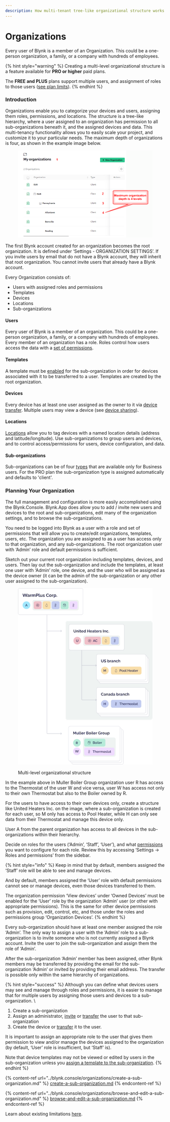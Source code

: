 ```yaml
---
description: How multi-tenant tree-like organizational structure works
---
```


# Organizations

Every user of Blynk is a member of an Organization. This could be a one-person organization, a family, or a company with hundreds of employees.

{% hint style="warning" %}
Creating a multi-level organizational structure is a feature available for **PRO or higher** paid plans.&#x20;

The **FREE and PLUS** plans support multiple users, and assignment of roles to those users ([see plan limits](https://blynk.io/pricing)).
{% endhint %}

### Introduction

Organizations enable you to categorize your devices and users, assigning them roles, permissions, and locations. The structure is a tree-like hierarchy, where a user assigned to an organization has permission to all sub-organizations beneath it, and the assigned devices and data. This multi-tenancy functionality allows you to easily scale your project, and customize it to your particular needs. The maximum depth of organizations is four, as shown in the example image below.

<figure><img src="../.gitbook/assets/organizations-levels.png" alt=""><figcaption></figcaption></figure>

The first Blynk account created for an organization becomes the root organization. It is defined under ‘Settings - ORGANIZATION SETTINGS’.  If you invite users by email that do not have a Blynk account, they will inherit that root organization.  You cannot invite users that already have a Blynk account.

Every Organization consists of:

* Users  with assigned roles and permissions
* Templates
* Devices
* Locations
* Sub-organizations

#### Users

Every user of Blynk is a member of an organization. This could be a one-person organization, a family, or a company with hundreds of employees. Every member of an organization has a role. Roles control how users access the data with a [set of permissions](../blynk.console/settings/access.md).

#### Templates

A template must be [enabled](../blynk.console/organizations/browse-and-edit-a-sub-organization.md#add-templates-to-a-sub-organization) for the sub-organization in order for devices associated with it to be transferred to a user. Templates are created by the root organization. &#x20;

#### Devices

Every device has at least one user assigned as the owner to it via [device transfer](../blynk.console/organizations/browse-and-edit-a-sub-organization.md#how-to-move-a-device-to-a-sub-organization).  Multiple users may view a device (see [device sharing](../blynk.console/devices/device-sharing.md)). &#x20;

#### Locations

[Locations](../blynk.console/locations/) allow you to tag devices with a named location details (address and latitude/longitude).  Use sub-organizations to group users and devices, and to control access/permissions for users,  device configuration, and data. &#x20;

#### Sub-organizations

Sub-organizations can be of four [types](../blynk.console/settings/organization-settings/general.md) that are available only for Business users. For the PRO plan the sub-organization type is assigned automatically and defaults to 'client'.

### Planning Your Organization

The full management and configuration is more easily accomplished using the Blynk.Console.  Blynk.App does allow you to add / invite new users and devices to the root and sub-organizations, edit many of the organization settings, and to browse the sub-organizations.

You need to be logged into Blynk as a user with a role and set of permissions that will allow you to create/edit organizations, templates, users, etc. The organization you are assigned to as a user has access only to that organization, and any sub-organizations. The root organization user with ‘Admin’ role and default permissions is sufficient.

Sketch out your current root organization including templates, devices, and users. Then lay out the sub-organization and include the templates, at least one user with ‘Admin’ role, one device, and the user who will be assigned as the device owner (it can be the admin of the sub-organization or any other user assigned to the sub-organization).

<figure><img src="../.gitbook/assets/organizations-diagram (1).png" alt=""><figcaption><p>Multi-level organizational structure</p></figcaption></figure>

In the example above in Muller Boiler Group organization user R has access to the Thermostat of the user W and vice versa, user W has access not only to their own Thermostat but also to the Boiler owned by R.&#x20;

For the users to have access to their own devices only, create a structure like United Heaters Inc. on the image, where a sub-organization is created for each user, so M only has access to Pool Heater, while H can only see data from their Thermostat and manage this device only.

User A from the parent organization has access to all devices in the sub-organizations within their hierarchy.

Decide on roles for the users (‘Admin’, ‘Staff’, ‘User’), and what [permissions](../blynk.console/settings/access.md) you want to configure for each role.  Review this by accessing ‘Settings -> Roles and permissions’ from the sidebar.

{% hint style="info" %}
Keep in mind that by default, members assigned the ‘Staff’ role will be able to see and manage devices.&#x20;

And by default, members assigned the ‘User’ role with default permissions cannot see or manage devices, even those devices transferred to them.&#x20;

The organization permission ‘View devices’ under ‘Owned Devices’ must be enabled for the ‘User’ role by the organization ‘Admin’ user (or other with appropriate permissions). This is the same for other device permissions such as provision, edit, control, etc, and those under the roles and permissions group ‘Organization Devices’.
{% endhint %}

Every sub-organization should have at least one member assigned the role ‘Admin’.  The only way to assign a user with the ‘Admin’ role to a sub-organization is to invite someone who is not currently assigned a Blynk account.  Invite the user to join the sub-organization and assign them the role of ‘Admin’.

After the sub-organization ‘Admin’ member has been assigned, other Blynk members may be transferred by providing the email for the sub-organization ‘Admin’ or invited by providing their email address. The transfer is possible only within the same hierarchy of organizations.

{% hint style="success" %}
Although you can define what devices users may see and manage through roles and permissions, it is easier to manage that for multiple users by assigning those users and devices to a sub-organization.  \


1. Create a sub-organization
2. Assign an administrator, [invite](../blynk.console/organizations/browse-and-edit-a-sub-organization.md#invite-users-to-a-sub-organization) or [transfer](../blynk.console/organizations/browse-and-edit-a-sub-organization.md#how-to-transfer-a-user-to-another-organization) the user to that sub-organization
3. Create the device or [transfer](../blynk.console/organizations/browse-and-edit-a-sub-organization.md#how-to-move-a-device-to-a-sub-organization) it to the user. &#x20;



It is important to assign an appropriate role to the user that gives them permission to view and/or manage the devices assigned to the organization (by default, ‘User’ role is insufficient, but ‘Staff’ is). &#x20;

Note that device templates may not be viewed or edited by users in the sub-organization unless you [assign a template to the sub-organization](../blynk.console/organizations/browse-and-edit-a-sub-organization.md#add-templates-to-a-sub-organization).
{% endhint %}

{% content-ref url="../blynk.console/organizations/create-a-sub-organization.md" %}
[create-a-sub-organization.md](../blynk.console/organizations/create-a-sub-organization.md)
{% endcontent-ref %}

{% content-ref url="../blynk.console/organizations/browse-and-edit-a-sub-organization.md" %}
[browse-and-edit-a-sub-organization.md](../blynk.console/organizations/browse-and-edit-a-sub-organization.md)
{% endcontent-ref %}

Learn about existing limitations [here](../blynk.console/limits.md#organization-limits).
